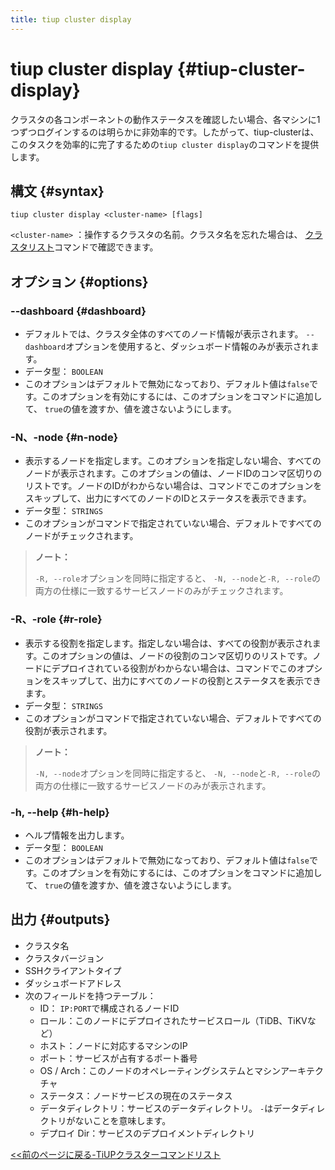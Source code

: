 ```yaml
---
title: tiup cluster display
---
```


# tiup cluster display {#tiup-cluster-display}

クラスタの各コンポーネントの動作ステータスを確認したい場合、各マシンに1つずつログインするのは明らかに非効率的です。したがって、tiup-clusterは、このタスクを効率的に完了するための`tiup cluster display`のコマンドを提供します。

## 構文 {#syntax}

```shell
tiup cluster display <cluster-name> [flags]
```

`<cluster-name>` ：操作するクラスタの名前。クラスタ名を忘れた場合は、 [クラスタリスト](/tiup/tiup-component-cluster-list.md)コマンドで確認できます。

## オプション {#options}

### --dashboard {#dashboard}

-   デフォルトでは、クラスタ全体のすべてのノード情報が表示されます。 `--dashboard`オプションを使用すると、ダッシュボード情報のみが表示されます。
-   データ型： `BOOLEAN`
-   このオプションはデフォルトで無効になっており、デフォルト値は`false`です。このオプションを有効にするには、このオプションをコマンドに追加して、 `true`の値を渡すか、値を渡さないようにします。

### -N、-node {#n-node}

-   表示するノードを指定します。このオプションを指定しない場合、すべてのノードが表示されます。このオプションの値は、ノードIDのコンマ区切りのリストです。ノードのIDがわからない場合は、コマンドでこのオプションをスキップして、出力にすべてのノードのIDとステータスを表示できます。
-   データ型： `STRINGS`
-   このオプションがコマンドで指定されていない場合、デフォルトですべてのノードがチェックされます。

> **ノート：**
>
> `-R, --role`オプションを同時に指定すると、 `-N, --node`と`-R, --role`の両方の仕様に一致するサービスノードのみがチェックされます。

### -R、-role {#r-role}

-   表示する役割を指定します。指定しない場合は、すべての役割が表示されます。このオプションの値は、ノードの役割のコンマ区切りのリストです。ノードにデプロイされている役割がわからない場合は、コマンドでこのオプションをスキップして、出力にすべてのノードの役割とステータスを表示できます。
-   データ型： `STRINGS`
-   このオプションがコマンドで指定されていない場合、デフォルトですべての役割が表示されます。

> **ノート：**
>
> `-N, --node`オプションを同時に指定すると、 `-N, --node`と`-R, --role`の両方の仕様に一致するサービスノードのみが表示されます。

### -h, --help {#h-help}

-   ヘルプ情報を出力します。
-   データ型： `BOOLEAN`
-   このオプションはデフォルトで無効になっており、デフォルト値は`false`です。このオプションを有効にするには、このオプションをコマンドに追加して、 `true`の値を渡すか、値を渡さないようにします。

## 出力 {#outputs}

-   クラスタ名
-   クラスタバージョン
-   SSHクライアントタイプ
-   ダッシュボードアドレス
-   次のフィールドを持つテーブル：
    -   ID： `IP:PORT`で構成されるノードID
    -   ロール：このノードにデプロイされたサービスロール（TiDB、TiKVなど）
    -   ホスト：ノードに対応するマシンのIP
    -   ポート：サービスが占有するポート番号
    -   OS / Arch：このノードのオペレーティングシステムとマシンアーキテクチャ
    -   ステータス：ノードサービスの現在のステータス
    -   データディレクトリ：サービスのデータディレクトリ。 `-`はデータディレクトリがないことを意味します。
    -   デプロイ Dir：サービスのデプロイメントディレクトリ

[&lt;&lt;前のページに戻る-TiUPクラスターコマンドリスト](/tiup/tiup-component-cluster.md#command-list)
